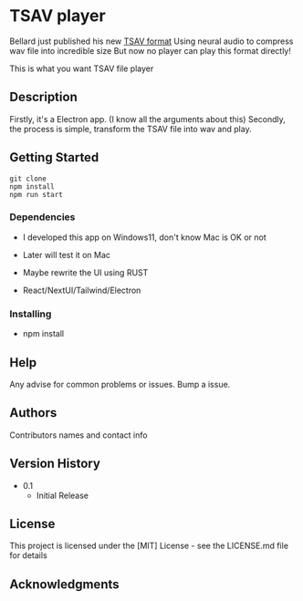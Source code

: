 # TSAV player

Bellard just published his new [TSAV format](https://bellard.org/tsac/)
Using neural audio  to compress wav file into incredible size
But now no player can play this format directly!

This is what you want TSAV file player

## Description

Firstly, it's a Electron app. (I know all the arguments about this)
Secondly, the process is simple, transform the TSAV file into wav and play.

## Getting Started

```
git clone 
npm install
npm run start
```


### Dependencies

* I developed this app on Windows11, don't know Mac is OK or not
* Later will test it on Mac
* Maybe rewrite the UI using RUST

* React/NextUI/Tailwind/Electron

### Installing

* npm install


## Help

Any advise for common problems or issues.
Bump a issue.

## Authors

Contributors names and contact info


## Version History

* 0.1
    * Initial Release

## License

This project is licensed under the [MIT] License - see the LICENSE.md file for details

## Acknowledgments

